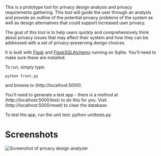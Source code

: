 This is a prototype tool for privacy design analysis and privacy requirements gathering. This tool will guide the user through an analysis and provide an outline of the potential privacy problems of the system as well as design alternatives that could support increased user privacy.

The goal of this tool is to help users quickly and comprehensively think about privacy issues that may affect their system and how they can be addressed with a set of privacy-preserving design choices.

It is built with [Flask](http://flask.pocoo.org/) and [FlaskSQLAlchemy](http://packages.python.org/Flask-SQLAlchemy/) running on Sqlite. You'll need to make sure these are installed.

To run, simply type:

    python front.py

and browse to (http://localhost:5000).

You'll need to generate a test app - there is a method at (http://localhost:5000/test) to do this for you. Visit (http://localhost:5000/reset) to clear the database.

To test the app, run the unit test:
    python unittests.py

Screenshots
===========
![Screenshot of privacy design analyzer](https://alexsmolen.comd/pda/static/pda1.png)
